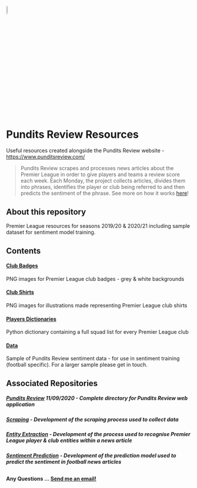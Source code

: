 <img src="https://i.ibb.co/ZXVNVY5/pr-logo-plain-opauq.png" width="7.5%" height="7.5%">

# Pundits Review Resources
Useful resources created alongside the Pundits Review website - https://www.punditsreview.com/

> Pundits Review scrapes and processes news articles about the Premier League in order to give players and teams a review score each week. Each Monday, the project collects articles, divides them into phrases, identifies the player or club being referred to and then predicts the sentiment of the phrase. See more on how it works <a href="https://www.punditsreview.com/howitworks">here</a>!

## About this repository
Premier League resources for seasons 2019/20 & 2020/21 including sample dataset for sentiment model training.

## Contents

#### <a href="https://github.com/andyclarkemedia/Pundits-Review-Resources/tree/master/club_badges">Club Badges</a>
PNG images for Premier League club badges - grey & white backgrounds

#### <a href="https://github.com/andyclarkemedia/Pundits-Review-Resources/tree/master/club_shirts">Club Shirts</a>
PNG images for illustrations made representing Premier League club shirts

#### <a href="https://github.com/andyclarkemedia/Pundits-Review-Resources/tree/master/players_dictionaries">Players Dictionaries</a>
Python dictionary containing a full squad list for every Premier League club

#### <a href="https://github.com/andyclarkemedia/Pundits-Review-Resources/tree/master/data">Data</a>
Sample of Pundits Review sentiment data - for use in sentiment training (football specific). For a larger sample please get in touch.



## Associated Repositories

##### <a href="https://github.com/andyclarkemedia/Pundits-Review">Pundits Review</a> 11/09/2020 - Complete directory for Pundits Review web application
##### <a href="https://github.com/andyclarkemedia/Pundits-Review-Scraping">Scraping</a> - Development of the scraping process used to collect data
##### <a href="https://github.com/andyclarkemedia/Pundits-Review-Entity-Extraction">Entity Extraction</a> - Development of the process used to recognise Premier League player & club entities within a news article
##### <a href="https://github.com/andyclarkemedia/Pundits-Review-Sentiment-Prediction">Sentiment Prediction</a> - Development of the prediction model used to predict the sentiment in football news articles 

##
#### Any Questions ... <a target="_blank" href="mailto:clarkeAJ3@cardiff.ac.uk">Send me an email!</a>
